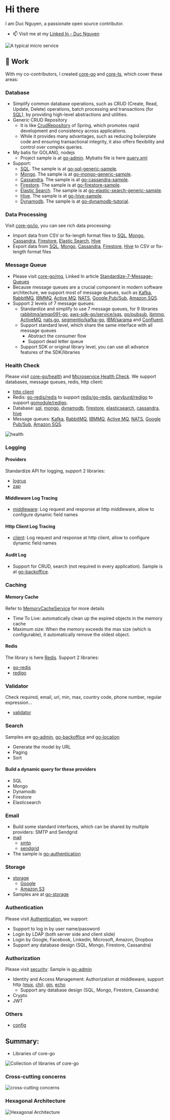 # Hi there

I am Duc Nguyen, a passionate open source contributor.
- 📫 Visit me at my [Linked In - Duc Nguyen](https://www.linkedin.com/in/duc-nguyen-437240239)


![A typical micro service](https://cdn-images-1.medium.com/max/800/1*d9kyekAbQYBxH-C6w38XZQ.png)

## 💼 Work
With my co-contributors, I created [core-go](https://github.com/core-go) and [core-ts](https://github.com/core-ts), which cover these areas:

### Database
- Simplify common database operations, such as CRUD (Create, Read, Update, Delete) operations, batch processing and transactions (for [SQL](https://github.com/core-go/sql)), by providing high-level abstractions and utilities.
- Generic CRUD Repository
    - It is like [CrudRepository](https://docs.spring.io/spring-data/commons/docs/current/api/org/springframework/data/repository/CrudRepository.html) of Spring, which promotes rapid development and consistency across applications.
    - While it provides many advantages, such as reducing boilerplate code and ensuring transactional integrity, it also offers flexibility and control over complex queries.
- My batis for GOLANG, nodejs
  - Project sample is at [go-admin](https://github.com/project-samples/go-admin). Mybatis file is here [query.xml](https://github.com/project-samples/go-admin/blob/main/configs/query.xml)
- Support:
    - [SQL](https://github.com/core-go/sql). The sample is at [go-sql-generic-sample](https://github.com/source-code-template/go-sql-generic-sample).
    - [Mongo](https://github.com/core-go/mongo). The sample is at [go-mongo-generic-sample](https://github.com/source-code-template/go-mongo-generic-sample).
    - [Cassandra](https://github.com/core-go/cassandra). The sample is at [go-cassandra-sample](https://github.com/source-code-template/go-cassandra-sample).
    - [Firestore](https://github.com/core-go/firestore). The sample is at [go-firestore-sample](https://github.com/go-tutorials/go-firestore-sample).
    - [Elastic Search](https://github.com/core-go/elasticsearch). The sample is at [go-elastic-search-generic-sample](https://github.com/source-code-template/go-elastic-search-generic-sample).
    - [Hive](https://github.com/core-go/hive). The sample is at [go-hive-sample](https://github.com/go-tutorials/go-hive-sample).
    - [Dynamodb](https://github.com/core-go/dynamodb). The sample is at [go-dynamodb-tutorial](https://github.com/go-tutorials/go-dynamodb-tutorial).

### Data Processing
Visit [core-go/io](https://github.com/core-go/io), you can see rich data processing:
- Import data from CSV or fix-length format files to [SQL](https://github.com/core-go/sql), [Mongo](https://github.com/core-go/mongo), [Cassandra](https://github.com/core-go/cassandra), [Firestore](https://github.com/core-go/firestore), [Elastic Search](https://github.com/core-go/elasticsearch), [Hive](https://github.com/core-go/hive)
- Export data from [SQL](https://github.com/project-samples/go-sql-export), [Mongo](https://github.com/project-samples/go-mongo-export), [Cassandra](https://github.com/project-samples/go-cassandra-export), [Firestore](https://github.com/project-samples/go-firestore-export), [Hive](https://github.com/project-samples/go-hive-export) to CSV or fix-length format files

### Message Queue
- Please visit [core-go/mq](https://github.com/core-go/mq), Linked In article [Standardize-7-Message-Queues](https://www.linkedin.com/pulse/standardize-message-queues-golang-duc-nguyen-ekabc)
- Because message queues are a crucial component in modern software architecture, we support most of message queues, such as [Kafka](https://github.com/project-samples/go-kafka-sample), [RabbitMQ](https://github.com/project-samples/go-rabbit-mq-sample), [IBMMQ](https://github.com/project-samples/go-ibm-mq-sample), [Active MQ](https://github.com/project-samples/go-active-mq-sample), [NATS](https://github.com/project-samples/go-nats-sample), [Google Pub/Sub](https://github.com/project-samples/go-pubsub-sample), [Amazon SQS](https://github.com/project-samples/go-amazon-sqs-sample).
- Support 2 levels of 7 message queues:
    - Standardize and simplify to use 7 message queues, for 9 libraries [rabbitmq/amqp091-go](https://github.com/rabbitmq/amqp091-go), [aws-sdk-go/service/sqs](https://github.com/aws/aws-sdk-go/tree/main/service/sqs), [go/pubsub](https://pkg.go.dev/cloud.google.com/go/pubsub), [ibmmq](https://github.com/ibm-messaging/mq-golang), [ActiveMQ](https://github.com/go-stomp/stomp), [nats.go](https://github.com/nats-io/nats.go), [segmentio/kafka-go](https://github.com/segmentio/kafka-go), [IBM/sarama](https://github.com/IBM/sarama) and [Confluent](https://github.com/confluentinc/confluent-kafka-go).
    - Support standard level, which share the same interface with all message queues
        - Abstract the consumer flow
        - Support dead letter queue
    - Support SDK or original library level, you can use all advance features of the SDK/libraries

### Health Check
Please visit [core-go/health](https://github.com/core-go/health) and [Microservice Health Check](https://www.linkedin.com/pulse/microservice-health-check-go-nodejs-duc-nguyen-qunvc). We support databases, message queues, redis, http client:
- [http client](https://github.com/core-go/health/blob/main/http/health_checker.go)
- Redis: [go-redis/redis](https://github.com/core-go/health/blob/main/redis/v9/health_checker.go) to support [redis/go-redis](https://github.com/redis/go-redis), [garyburd/redigo](https://github.com/core-go/health/blob/main/redigo/health_checker.go) to support [gomodule/redigo](https://github.com/gomodule/redigo).
- Database: [sql](https://github.com/core-go/health/blob/main/sql/health_checker.go), [mongo](https://github.com/core-go/health/blob/main/mongo/health_checker.go), [dynamodb](https://github.com/core-go/health/blob/main/dynamodb/health_checker.go), [firestore](https://github.com/core-go/health/blob/main/firestore/health_checker.go), [elasticsearch](https://github.com/core-go/health/blob/main/elasticsearch/v8/health_checker.go), [cassandra](https://github.com/core-go/health/blob/main/cassandra/health_checker.go), [hive](https://github.com/core-go/health/blob/main/hive/health_checker.go)
- Message queues: [Kafka](https://github.com/project-samples/go-kafka-sample), [RabbitMQ](https://github.com/project-samples/go-rabbit-mq-sample), [IBMMQ](https://github.com/project-samples/go-ibm-mq-sample), [Active MQ](https://github.com/project-samples/go-active-mq-sample), [NATS](https://github.com/project-samples/go-nats-sample), [Google Pub/Sub](https://github.com/project-samples/go-pubsub-sample), [Amazon SQS](https://github.com/project-samples/go-amazon-sqs-sample).

![health](https://cdn-images-1.medium.com/max/800/1*NreJfea6tHobxMpiq96PPQ.png)

### Logging
#### Providers
Standardize API for logging, support 2 libraries:
- [logrus](https://github.com/sirupsen/logrus)
- [zap](go.uber.org/zap)

#### Middleware Log Tracing
- [middleware](https://github.com/core-go/middleware): Log request and response at http middleware, allow to configure dynamic field names

#### Http Client Log Tracing
- [client](https://github.com/core-go/client): Log request and response at http client, allow to configure dynamic field names

#### Audit Log
- Support for CRUD, search (not required in every application). Sample is at [go-backoffice](https://github.com/project-samples/go-backoffice).

### Caching
#### Memory Cache
Refer to [MemoryCacheService](https://github.com/core-go/redis/blob/main/cache/memory_cache_service.go) for more details
- Time To Live: automatically clean up the expired objects in the memory cache
- Maximum size: When the memory exceeds the max size (which is configurable), it automatically remove the oldest object.
#### Redis
The library is here [Redis](https://github.com/core-go/redis). Support 2 libraries:
- [go-redis](https://github.com/go-redis/redis)
- [redigo](https://github.com/garyburd/redigo)

### Validator
Check required, email, url, min, max, country code, phone number, regular expression...
- [validator](https://github.com/core-go/validator)

### Search
Samples are [go-admin](https://github.com/project-samples/go-admin), [go-backoffice](https://github.com/project-samples/go-backoffice) and [go-location](https://github.com/project-samples/go-location)
- Generate the model by URL
- Paging
- Sort
#### Build a dynamic query for these providers
- SQL
- Mongo
- Dynamodb
- Firestore
- Elasticsearch

### Email
- Build some standard interfaces, which can be shared by multiple providers: SMTP and Sendgrid
- [mail](https://github.com/core-go/mail)
  - [smtp](https://github.com/core-go/mail/tree/main/smtp)
  - [sendgrid](https://github.com/core-go/mail/tree/main/sendgrid)
- The sample is [go-authentication](https://github.com/project-samples/go-authentication)

### Storage
- [storage](https://github.com/core-go/storage)
  - [Google](https://github.com/core-go/storage/tree/main/google)
  - [Amazon S3](https://github.com/core-go/storage/tree/main/s3)
- Samples are at [go-storage](https://github.com/project-samples/go-storage)

### Authentication 
Please visit [Authentication](https://github.com/core-go/authentication), we support:
- Support to log in by user name/password
- Login by LDAP (both server side and client slide)
- Login by Google, Facebook, Linkedin, Microsoft, Amazon, Dropbox
- Support any database design (SQL, Mongo, Firestore, Cassandra)

### Authorization
Please visit [security](https://github.com/core-go/security):
Sample is [go-admin](https://github.com/project-samples/go-admin)
- Identity and Access Management: Authorization at middleware, support http ([mux](https://github.com/gorilla/mux), [chi](https://github.com/go-chi/chi)), [gin](https://github.com/gin-gonic/gin), [echo](https://github.com/labstack/echo)
  - Support any database design (SQL, Mongo, Firestore, Cassandra)
- Crypto
- JWT

### Others
- [config](https://github.com/core-go/config)

## Summary:
- Libraries of core-go

![Collection of libraries of core-go](https://cdn-images-1.medium.com/max/800/1*bnsHDzTXilvfmI-HbNnK9Q.png)

### Cross-cutting concerns
![cross-cutting concerns](https://cdn-images-1.medium.com/max/800/1*y088T4NoJNrL9sqrKeSyqw.png)

### Hexagonal Architecture
![Hexagonal Architecture](https://cdn-images-1.medium.com/max/800/1*Dmf57O2Fkbx6kteaq5RVUw.png)


